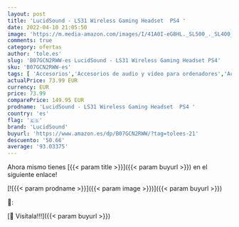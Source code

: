 ```yaml
---
layout: post
title: 'LucidSound - LS31 Wireless Gaming Headset  PS4 '
date: 2022-04-10 21:05:50
image: 'https://m.media-amazon.com/images/I/41A0I-eG8HL._SL500_._SL400_.jpg'
comments: true
category: ofertas
author: 'tole.es'
slug: 'B07GCN2RWW-es LucidSound - LS31 Wireless Gaming Headset PS4'
sku: 'B07GCN2RWW-es'
tags: [ 'Accesorios','Accesorios de audio y vídeo para ordenadores','Accesorios para GameCube','Accesorios para Juegos PC','Accesorios para Nintendo Switch','Accesorios para PlayStation 4','Accesorios para Wii','Accesorios para Xbox One','Auriculares con micrófonos','Auriculares gaming con micrófono para PlayStation 4','Auriculares gaming para Nintendo Switch','Auriculares gaming para PC','Auriculares gaming para Wii','Auriculares gaming para Xbox One','GameCube: Juegos, consolas y accesorios','Hardware y juegos para Nintendo Switch','Hardware y juegos para PlayStation 4','Hardware y juegos para Wii','Hardware y juegos para Xbox One','Informática','Juegos y Accesorios para PC','Sistemas heredados','Sistemas heredados de Nintendo','Videojuegos','lucidsound','ps4', ]
actualPrice: 73.99 EUR
currency: EUR
price: 73.99
comparePrice: 149.95 EUR
prodname: 'LucidSound - LS31 Wireless Gaming Headset  PS4 '
country: 'es'
flag: '🇪🇸'
brand: 'LucidSound'
buyurl: 'https://www.amazon.es/dp/B07GCN2RWW/?tag=tolees-21'
descuento: '50.66'
average: '93.03375'
---
```


Ahora mismo tienes [{{< param title >}}]({{< param buyurl >}}) en el siguiente enlace!

[![{{< param prodname >}}]({{< param image >}})]({{< param buyurl >}})

🔎:


[🛒 Visítala!!!]({{< param buyurl >}})
